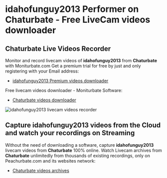 # idahofunguy2013 Performer on Chaturbate - Free LiveCam videos downloader

## Chaturbate Live Videos Recorder

Monitor and record livecam videos of **idahofunguy2013** from **Chaturbate** with Moniturbate.com
Get a premium trial for free by just and only registering with your Email address:
* [idahofunguy2013 Premium videos downloader](https://moniturbate.com/request-demo-licence-key.html)

Free livecam videos downloader - Moniturbate Software:
* [Chaturbate videos downloader](https://moniturbate.com/moniturbate-download-software.html)

![idahofunguy2013 livecam videos recorder](https://peachurnet.com/templates/moniturbate-software.png)


## Capture idahofunguy2013 videos from the Cloud and watch your recordings on Streaming

Without the need of downloading a software, capture **idahofunguy2013** livecam videos from **Chaturbate** 100% online.
Watch Livecam archives from **Chaturbate** unlimitedly from thousands of existing recordings, only on Peachurbate.com and its websites network:
* [Chaturbate videos archives](https://peachurnet.com/)